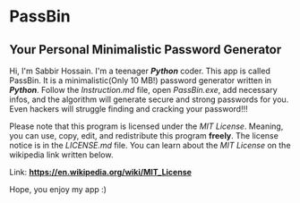 # PassBin
## Your Personal Minimalistic Password Generator
Hi, I'm Sabbir Hossain. I'm a teenager ***Python*** coder. This app is called PassBin. It is a minimalistic(Only 10 MB!)
password generator written in ***Python***. Follow the *Instruction.md* file, open *PassBin.exe*, add necessary infos, and the algorithm will generate secure and strong passwords for you. Even hackers will struggle finding and cracking your password!!!

Please note that this program is licensed under the *MIT License*. Meaning, you can use, copy, edit, and redistribute this
program **freely**. The license notice is in the *LICENSE.md* file. You can learn about the *MIT License* on the wikipedia link 
written below.

Link: **https://en.wikipedia.org/wiki/MIT_License**

Hope, you enjoy my app :)
